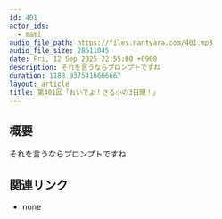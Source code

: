 ```yaml
---
id: 401
actor_ids:
  - mami
audio_file_path: https://files.nantyara.com/401.mp3
audio_file_size: 28611045
date: Fri, 12 Sep 2025 22:55:00 +0900
description: それを言うならプロンプトですね
duration: 1188.9375416666667
layout: article
title: 第401回「おいでよ！さる小の3日間！」
---
```

## 概要

それを言うならプロンプトですね

## 関連リンク

* none
